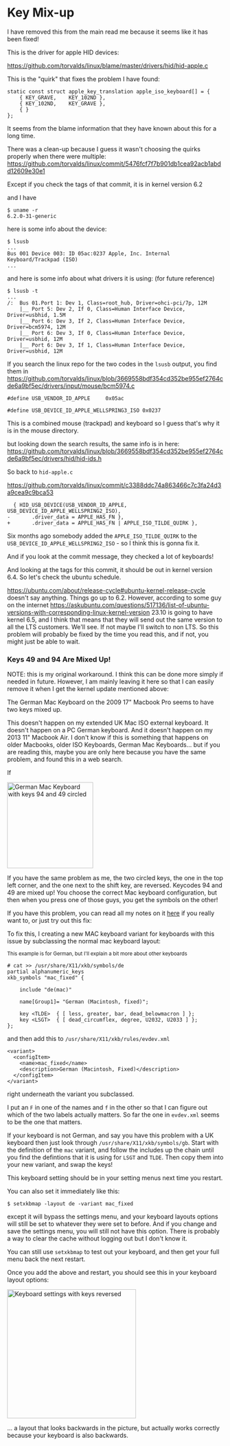 # Key Mix-up

I have removed this from the main read me because it seems like it has been
fixed!

This is the driver for apple HID devices:

https://github.com/torvalds/linux/blame/master/drivers/hid/hid-apple.c

This is the "quirk" that fixes the problem I have found:

```
static const struct apple_key_translation apple_iso_keyboard[] = {
	{ KEY_GRAVE,	KEY_102ND },
	{ KEY_102ND,	KEY_GRAVE },
	{ }
};
```

It seems from the blame information that they have known about this for a long
time.

There was a clean-up because I guess it wasn't choosing the quirks properly
when there were multiple:
https://github.com/torvalds/linux/commit/5476fcf7f7b901db1cea92acb1abdd12609e30e1

Except if you check the tags of that commit, it is in kernel version 6.2

and I have

```
$ uname -r
6.2.0-31-generic
```

here is some info about the device:

```
$ lsusb
...
Bus 001 Device 003: ID 05ac:0237 Apple, Inc. Internal Keyboard/Trackpad (ISO)
...
```

and here is some info about what drivers it is using:
(for future reference)

```
$ lsusb -t
...
/:  Bus 01.Port 1: Dev 1, Class=root_hub, Driver=ohci-pci/7p, 12M
    |__ Port 5: Dev 2, If 0, Class=Human Interface Device, Driver=usbhid, 1.5M
    |__ Port 6: Dev 3, If 2, Class=Human Interface Device, Driver=bcm5974, 12M
    |__ Port 6: Dev 3, If 0, Class=Human Interface Device, Driver=usbhid, 12M
    |__ Port 6: Dev 3, If 1, Class=Human Interface Device, Driver=usbhid, 12M
```

If you search the linux repo for the two codes in the `lsusb` output, you find
them in
https://github.com/torvalds/linux/blob/3669558bdf354cd352be955ef2764cde6a9bf5ec/drivers/input/mouse/bcm5974.c

```
#define USB_VENDOR_ID_APPLE		0x05ac
```

```
#define USB_DEVICE_ID_APPLE_WELLSPRING3_ISO	0x0237
```

This is a combined mouse (trackpad) and keyboard so I guess that's why it is
in the mouse directory.

but looking down the search results, the same info is in here:
https://github.com/torvalds/linux/blob/3669558bdf354cd352be955ef2764cde6a9bf5ec/drivers/hid/hid-ids.h

So back to `hid-apple.c`

https://github.com/torvalds/linux/commit/c3388ddc74a863466c7c3fa24d3a9cea9c9bca53

```
  { HID_USB_DEVICE(USB_VENDOR_ID_APPLE, USB_DEVICE_ID_APPLE_WELLSPRING2_ISO),
- 		.driver_data = APPLE_HAS_FN },
+ 		.driver_data = APPLE_HAS_FN | APPLE_ISO_TILDE_QUIRK },
```


Six months ago somebody added the `APPLE_ISO_TILDE_QUIRK` to the
`USB_DEVICE_ID_APPLE_WELLSPRING2_ISO` - so I think this is gonna fix it.

And if you look at the commit message, they checked a lot of keyboards!

And looking at the tags for this commit, it should be out in kernel version
6.4. So let's check the ubuntu schedule.

https://ubuntu.com/about/release-cycle#ubuntu-kernel-release-cycle
doesn't say anything.  Things go up to 6.2.  However, according to some guy
on the internet
https://askubuntu.com/questions/517136/list-of-ubuntu-versions-with-corresponding-linux-kernel-version
23.10 is going to have kernel 6.5, and I think that means that they will send
out the same version to all the LTS customers. We'll see.  If not maybe I'll
switch to non LTS. So this problem will probably be fixed by the time you read
this, and if not, you might just be able to wait.

### Keys 49 and 94 Are Mixed Up!

NOTE: this is my original workaround. I think this can be done more simply if
needed in future. However, I am mainly leaving it here so that I can easily
remove it when I get the kernel update mentioned above:

The German Mac Keyboard on the 2009 17" Macbook Pro seems to have two keys
mixed up.

This doesn't happen on my extended UK Mac ISO external keyboard. It doesn't
happen on a PC German keyboard.  And it doesn't happen on my 2013 11" Macbook
Air.  I don't know if this is something that happens on older Macbooks, older
ISO Keyboards, German Mac Keyboards... but if you are reading this, maybe you
are only here because you have the same problem, and found this in a web
search.

If 

<image src="images/mixed-up.jpeg" alt="German Mac Keyboard with keys 94 and 49 circled" height="200" />

If you have the same problem as me, the two circled keys, the one in the top
left corner, and the one next to the shift key, are reversed.  Keycodes 94 and
49 are mixed up! You choose the correct Mac keyboard configuration, but then
when you press one of those guys, you get the symbols on the other!

If you have this problem, you can read all my notes on it
[here](./tl-dr.md#key-mix-up) if you really want to, or just try out this fix:

To fix this, I creating a new MAC keyboard variant for keyboards with this issue
by subclassing the normal mac keyboard layout:

<sub>
  This example is for German, but I'll explain a bit more about other keyboards
</sub>

```
# cat >> /usr/share/X11/xkb/symbols/de
partial alphanumeric_keys
xkb_symbols "mac_fixed" {

    include "de(mac)"

    name[Group1]= "German (Macintosh, fixed)";

    key <TLDE>  { [ less, greater, bar, dead_belowmacron ] };
    key <LSGT>  { [ dead_circumflex, degree, U2032, U2033 ] };
};
```

and then add this to `/usr/share/X11/xkb/rules/evdev.xml`

```
<variant>
  <configItem>
    <name>mac_fixed</name>
    <description>German (Macintosh, Fixed)</description>
  </configItem>
</variant>
```


right underneath the variant you subclassed.

I put an `F` in one of the names and `f` in the other so that I can figure
out which of the two labels actually matters. So far the one in `evdev.xml`
seems to be the one that matters.

If your keyboard is not German, and say you have this problem with a UK keyboard
then just look through `/usr/share/X11/xkb/symbols/gb`.  Start with the
definition of the `mac` variant, and follow the includes up the chain until
you find the defintions that it is using for `LSGT` and `TLDE`. Then copy them
into your new variant, and swap the keys!

This keyboard setting should be in your setting menus next time you restart.

You can also set it immediately like this:
```
$ setxkbmap -layout de -variant mac_fixed
```

except it will bypass the settings menu, and your keyboard layouts options
will still be set to whatever they were set to before. And if you change and
save the settings menu, you will still not have this option.  There is probably
a way to clear the cache without logging out but I don't know it.

You can still use `setxkbmap` to test out your keyboard, and then get
your full menu back the next restart.

Once you add the above and restart, you should see this in your keyboard
layout options:

<image alt="Keyboard settings with keys reversed" src="images/fixed.png" height="300" />

... a layout that looks backwards in the picture, but actually works correctly
because your keyboard is also backwards.
